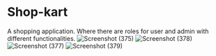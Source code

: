 # Shop-kart

A shopping application. Where there are roles for user and admin with different functionalities.
![Screenshot (375)](https://user-images.githubusercontent.com/94112233/164890638-c1e72960-02a1-439d-a104-da0b3335b0bd.png)
![Screenshot (378)](https://user-images.githubusercontent.com/94112233/164890648-20b5ed40-d5b1-42dd-b655-1159841d5ca8.png)
![Screenshot (377)](https://user-images.githubusercontent.com/94112233/164890655-5484def6-d837-4b79-b2d0-6bbc3293fe72.png)
![Screenshot (379)](https://user-images.githubusercontent.com/94112233/164890661-56141415-a73e-4602-a201-6dbbfbf003e4.png)
